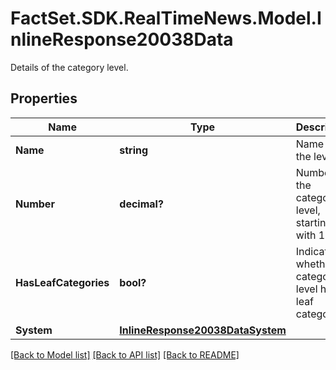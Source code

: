 # FactSet.SDK.RealTimeNews.Model.InlineResponse20038Data
Details of the category level.

## Properties

Name | Type | Description | Notes
------------ | ------------- | ------------- | -------------
**Name** | **string** | Name of the level. | [optional] 
**Number** | **decimal?** | Number of the category level, starting with 1. | [optional] 
**HasLeafCategories** | **bool?** | Indicates whether the category level has leaf categories. | [optional] 
**System** | [**InlineResponse20038DataSystem**](InlineResponse20038DataSystem.md) |  | [optional] 

[[Back to Model list]](../README.md#documentation-for-models) [[Back to API list]](../README.md#documentation-for-api-endpoints) [[Back to README]](../README.md)

